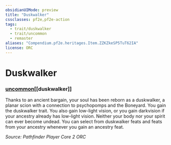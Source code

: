 ```yaml
---
obsidianUIMode: preview
title: "Duskwalker"
cssclasses: pf2e,pf2e-action
tags:
  - trait/duskwalker
  - trait/uncommon
  - remaster
aliases: "Compendium.pf2e.heritages.Item.ZZKZkeSP5TuT62IA"
license: ORC
---
```

# Duskwalker

### [uncommon](uncommon "Uncommon Rarity Trait")[[duskwalker]]






Thanks to an ancient bargain, your soul has been reborn as a duskwalker, a planar scion with a connection to psychopomps and the Boneyard. You gain the duskwalker trait. You also gain low-light vision, or you gain darkvision if your ancestry already has low-light vision. Neither your body nor your spirit can ever become undead. You can select from duskwalker feats and feats from your ancestry whenever you gain an ancestry feat.

*Source: Pathfinder Player Core 2*
*ORC*